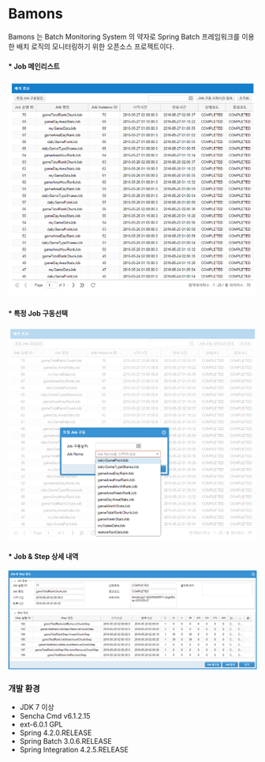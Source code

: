 # Bamons

Bamons 는 Batch Monitoring System 의 약자로 Spring Batch 프레임워크를 이용한 배치 로직의 모니터링하기 위한 오픈소스 프로젝트이다.

#### * Job 메인리스트
![Bamons](./document/image/bamons-1.png)
#### * 특정 Job 구동선택
![Bamons](./document/image/bamons-2.png)
#### * Job & Step 상세 내역
![Bamons](./document/image/bamons-3.png)

### 개발 환경
* JDK 7 이상
* Sencha Cmd v6.1.2.15
* ext-6.0.1 GPL
* Spring 4.2.0.RELEASE
* Spring Batch 3.0.6.RELEASE
* Spring Integration 4.2.5.RELEASE